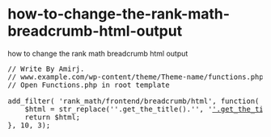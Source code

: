 # how-to-change-the-rank-math-breadcrumb-html-output
how to change the rank math breadcrumb html output

<pre>
// Write By Amirj.
// www.example.com/wp-content/theme/Theme-name/functions.php
// Open Functions.php in root template 

add_filter( 'rank_math/frontend/breadcrumb/html', function( $html, $crumbs, $class ) {
    $html = str_replace('<span class="last">'.get_the_title().'</span>', '<a href="'.get_the_permalink().'">'.get_the_title().'</a>', $html);
    return $html;
}, 10, 3);

</pre>
